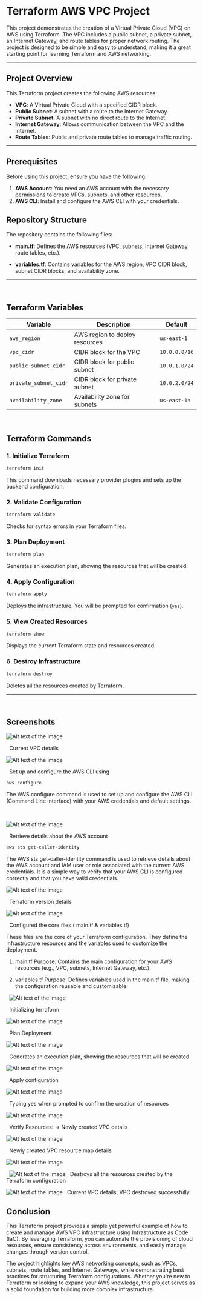 # Terraform AWS VPC Project

This project demonstrates the creation of a Virtual Private Cloud (VPC) on AWS using Terraform. The VPC includes a public subnet, a private subnet, an Internet Gateway, and route tables for proper network routing. The project is designed to be simple and easy to understand, making it a great starting point for learning Terraform and AWS networking.

---

## Project Overview

This Terraform project creates the following AWS resources:
- **VPC**: A Virtual Private Cloud with a specified CIDR block.
- **Public Subnet**: A subnet with a route to the Internet Gateway.
- **Private Subnet**: A subnet with no direct route to the Internet.
- **Internet Gateway**: Allows communication between the VPC and the Internet.
- **Route Tables**: Public and private route tables to manage traffic routing.

---

## Prerequisites

Before using this project, ensure you have the following:
1. **AWS Account**: You need an AWS account with the necessary permissions to create VPCs, subnets, and other resources.
2. **AWS CLI**: Install and configure the AWS CLI with your credentials.

##  Repository Structure

The repository contains the following files:

- **main.tf**: Defines the AWS resources (VPC, subnets, Internet Gateway, route tables, etc.).

- **variables.tf**: Contains variables for the AWS region, VPC CIDR block, subnet CIDR blocks, and availability zone.

---
$~$

## **Terraform Variables**

| Variable | Description | Default |
|----------|-------------|----------|
| `aws_region` | AWS region to deploy resources | `us-east-1` |
| `vpc_cidr` | CIDR block for the VPC | `10.0.0.0/16` |
| `public_subnet_cidr` | CIDR block for public subnet | `10.0.1.0/24` |
| `private_subnet_cidr` | CIDR block for private subnet | `10.0.2.0/24` |
| `availability_zone` | Availability zone for subnets | `us-east-1a` |
  
$~$


## **Terraform Commands**

### **1. Initialize Terraform**
```sh
terraform init
```
This command downloads necessary provider plugins and sets up the backend configuration.

### **2. Validate Configuration**
```sh
terraform validate
```
Checks for syntax errors in your Terraform files.

### **3. Plan Deployment**
```sh
terraform plan
```
Generates an execution plan, showing the resources that will be created.

### **4. Apply Configuration**
```sh
terraform apply
```
Deploys the infrastructure. You will be prompted for confirmation (`yes`).

### **5. View Created Resources**
```sh
terraform show
```
Displays the current Terraform state and resources created.

### **6. Destroy Infrastructure**
```sh
terraform destroy
```
Deletes all the resources created by Terraform.

---
$~$


## Screenshots

![Alt text of the image](https://github.com/BasilTAlias/Starting-with-Terraform/blob/main/images/1.png)

$~$
Current VPC details
$~$

![Alt text of the image](https://github.com/BasilTAlias/Starting-with-Terraform/blob/main/images/2.png)

$~$
Set up and configure the AWS CLI using 
$~$
```sh
aws configure
```
The AWS configure command is used to set up and configure the AWS CLI (Command Line Interface) with your AWS credentials and default settings.

$~$

![Alt text of the image](https://github.com/BasilTAlias/Starting-with-Terraform/blob/main/images/3.png)

$~$
Retrieve details about the AWS account
$~$
```sh
aws sts get-caller-identity
```
The AWS sts get-caller-identity command is used to retrieve details about the AWS account and IAM user or role associated with the current AWS credentials. It is a simple way to verify that your AWS CLI is configured correctly and that you have valid credentials.
$~$

![Alt text of the image](https://github.com/BasilTAlias/Starting-with-Terraform/blob/main/images/4.png)

$~$
Terraform version details
$~$

![Alt text of the image](https://github.com/BasilTAlias/Starting-with-Terraform/blob/main/images/5.png)

$~$
Configured the core files ( main.tf & variables.tf)

These files are the core of your Terraform configuration. They define the infrastructure resources and the variables used to customize the deployment.

1. main.tf
Purpose: Contains the main configuration for your AWS resources (e.g., VPC, subnets, Internet Gateway, etc.).

2. variables.tf
Purpose: Defines variables used in the main.tf file, making the configuration reusable and customizable.

$~$
![Alt text of the image](https://github.com/BasilTAlias/Starting-with-Terraform/blob/main/images/6.png)

$~$
Initializing terraform
$~$

![Alt text of the image](https://github.com/BasilTAlias/Starting-with-Terraform/blob/main/images/7.png)

$~$
Plan Deployment
$~$

![Alt text of the image](https://github.com/BasilTAlias/Starting-with-Terraform/blob/main/images/8.png)

$~$
Generates an execution plan, showing the resources that will be created
$~$

![Alt text of the image](https://github.com/BasilTAlias/Starting-with-Terraform/blob/main/images/9.png)

$~$
Apply configuration
$~$

![Alt text of the image](https://github.com/BasilTAlias/Starting-with-Terraform/blob/main/images/10.png)

$~$
Typing yes when prompted to confirm the creation of resources
$~$

![Alt text of the image](https://github.com/BasilTAlias/Starting-with-Terraform/blob/main/images/11.png)

$~$
Verify Resources: -> Newly created VPC details
$~$

![Alt text of the image](https://github.com/BasilTAlias/Starting-with-Terraform/blob/main/images/12.png)

$~$
Newly created VPC resource map details
$~$

![Alt text of the image](https://github.com/BasilTAlias/Starting-with-Terraform/blob/main/images/13.png)

$~$
![Alt text of the image](https://github.com/BasilTAlias/Starting-with-Terraform/blob/main/images/14.png)
$~$
Destroys all the resources created by the Terraform configuration
$~$

![Alt text of the image](https://github.com/BasilTAlias/Starting-with-Terraform/blob/main/images/15.png)
$~$
Current VPC details; VPC destroyed successfully
$~$

## Conclusion

This Terraform project provides a simple yet powerful example of how to create and manage AWS VPC infrastructure using Infrastructure as Code (IaC). By leveraging Terraform, you can automate the provisioning of cloud resources, ensure consistency across environments, and easily manage changes through version control.

The project highlights key AWS networking concepts, such as VPCs, subnets, route tables, and Internet Gateways, while demonstrating best practices for structuring Terraform configurations. Whether you're new to Terraform or looking to expand your AWS knowledge, this project serves as a solid foundation for building more complex infrastructure.
